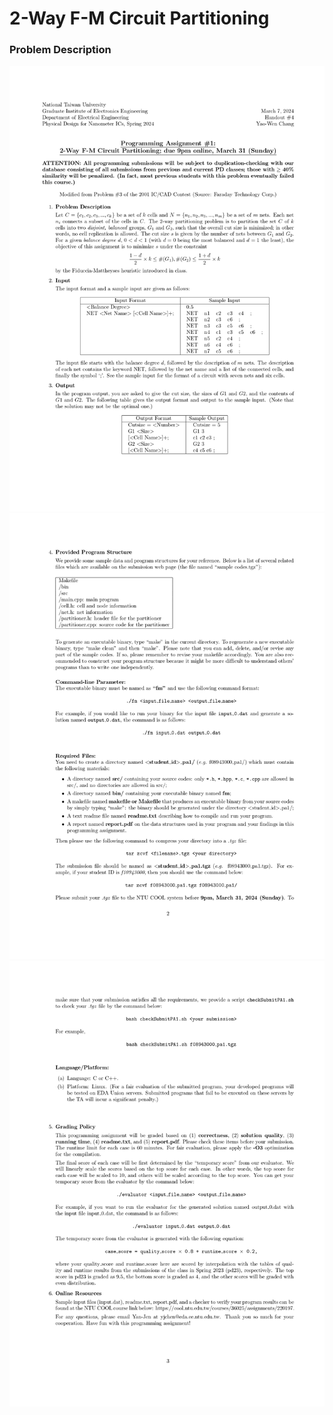 # 2-Way F-M Circuit Partitioning

### Problem Description
![image](https://github.com/goodbob123/Physical-Design/blob/main/hw1/problem_description/page1.gif)  
![image](https://github.com/goodbob123/Physical-Design/blob/main/hw1/problem_description/page2.gif)  
![image](https://github.com/goodbob123/Physical-Design/blob/main/hw1/problem_description/page3.gif)  
